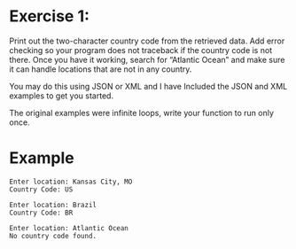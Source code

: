 # Exercise 1: 
Print out the two-character country code from the retrieved data. 
Add error checking so your program does not traceback if the country code is not there. 
Once you have it working, search for “Atlantic Ocean” and make sure it can
handle locations that are not in any country.

You may do this using JSON or XML and I have Included the JSON and XML examples to get you started.

The original examples were infinite loops, write your function to run only once.

# Example
```
Enter location: Kansas City, MO
Country Code: US
```

```
Enter location: Brazil
Country Code: BR
```

```
Enter location: Atlantic Ocean
No country code found.
```